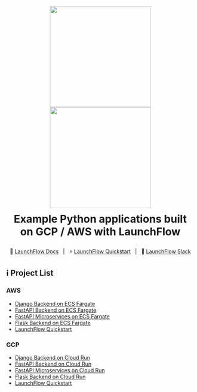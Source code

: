 <div align="center" style="display: flex; flex-direction: column; justify-content: center;">
    <a style="align-self: center" href="https://launchflow.com/#gh-dark-mode-only" target="_blank">
        <img  height="auto" width="270" src="https://storage.googleapis.com/launchflow-public-images/launchflow-logo-dark.png#gh-dark-mode-only">
    </a>
    <a style="align-self: center" href="https://launchflow.com/#gh-light-mode-only" target="_blank">
        <img  height="auto" width="270" src="https://storage.googleapis.com/launchflow-public-images/launchflow-logo-light.svg#gh-light-mode-only">
    </a>
    <div style="display: flex; align-content: center; gap: 4px; justify-content: center; margin-top: 12px; margin-bottom: 12px;  border-bottom: none;">
        <h1 style="margin-top: 0px; margin-bottom: 0px; border-bottom: none;">
            Example Python applications built on GCP / AWS with LaunchFlow 
        </h1>
    </div>
</div>
<div style="text-align: center;" align="center">

📖 [LaunchFlow Docs](https://docs.launchflow.com/) &nbsp; | &nbsp; ⚡ [LaunchFlow Quickstart](https://docs.launchflow.com/docs/get-started) &nbsp; | &nbsp; 👋 [LaunchFlow Slack](https://join.slack.com/t/launchflowusers/shared_invite/zt-27wlowsza-Uiu~8hlCGkvPINjmMiaaMQ)

</div>

## ℹ️ Project List



### AWS
- [Django Backend on ECS Fargate](/django-backend/aws/)
- [FastAPI Backend on ECS Fargate](/fastapi-backend/aws/)
- [FastAPI Microservices on ECS Fargate](/fastapi-microservices/aws/)
- [Flask Backend on ECS Fargate](/flask-backend/aws/)
- [LaunchFlow Quickstart](/quickstart/aws/)


### GCP
- [Django Backend on Cloud Run](/django-backend/gcp/)
- [FastAPI Backend on Cloud Run](/fastapi-backend/gcp/)
- [FastAPI Microservices on Cloud Run](/fastapi-microservices/gcp/)
- [Flask Backend on Cloud Run](/flask-backend/gcp/)
- [LaunchFlow Quickstart](/quickstart/gcp/)
